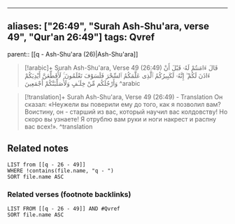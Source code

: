 
---
aliases: ["26:49", "Surah Ash-Shu'ara, verse 49", "Qur'an 26:49"]
tags: Qvref
---

parent:: [[q - Ash-Shu'ara (26)|Ash-Shu'ara]]

> [!arabic]+ Surah Ash-Shu'ara, Verse 49 (26:49)
> <span class="quran-arabic">قَالَ ءَامَنتُمْ لَهُۥ قَبْلَ أَنْ ءَاذَنَ لَكُمْ ۖ إِنَّهُۥ لَكَبِيرُكُمُ ٱلَّذِى عَلَّمَكُمُ ٱلسِّحْرَ فَلَسَوْفَ تَعْلَمُونَ ۚ لَأُقَطِّعَنَّ أَيْدِيَكُمْ وَأَرْجُلَكُم مِّنْ خِلَـٰفٍ وَلَأُصَلِّبَنَّكُمْ أَجْمَعِينَ</span>
^arabic

> [!translation]+ Surah Ash-Shu'ara, Verse 49 (26:49) - Translation
> Он сказал: «Неужели вы поверили ему до того, как я позволил вам? Воистину, он - старший из вас, который научил вас колдовству! Но скоро вы узнаете! Я отрублю вам руки и ноги накрест и распну вас всех!».
^translation



## Related notes
```dataview
LIST from [[q - 26 - 49]]
WHERE !contains(file.name, "q - ")
SORT file.name ASC
```

### Related verses (footnote backlinks)
```dataview
LIST FROM [[q - 26 - 49]] AND #Qvref
SORT file.name ASC
```

